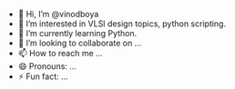 - 👋 Hi, I’m @vinodboya
- 👀 I’m interested in VLSI design topics, python scripting.
- 🌱 I’m currently learning Python.
- 💞️ I’m looking to collaborate on ...
- 📫 How to reach me ...
- 😄 Pronouns: ...
- ⚡ Fun fact: ...

<!---
vinodboya/vinodboya is a ✨ special ✨ repository because its `README.md` (this file) appears on your GitHub profile.
You can click the Preview link to take a look at your changes.
--->
